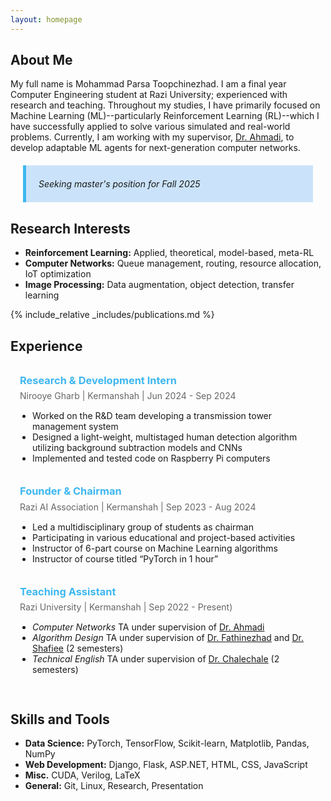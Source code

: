 ```yaml
---
layout: homepage
---
```


## About Me

My full name is Mohammad Parsa Toopchinezhad. I am a final year Computer Engineering student at Razi University; experienced with research and teaching. Throughout my studies, I have primarily focused on Machine Learning (ML)--particularly Reinforcement Learning (RL)--which I have successfully applied to solve various simulated and real-world problems. Currently, I am working with my supervisor, [Dr. Ahmadi](https://scholar.google.com/citations?user=nLI3EwoAAAAJ&hl=en), to develop adaptable ML agents for next-generation computer networks. 

<div style="background-color:rgba(1, 121, 236, 0.2); border-left:5px solid #3eb7f0; margin:20px; padding:7px 10px 7px 20px; font-style:italic;">

Seeking master's position for Fall 2025

</div>

## Research Interests

- **Reinforcement Learning:** Applied, theoretical, model-based, meta-RL
- **Computer Networks:** Queue management, routing, resource allocation, IoT optimization
- **Image Processing:** Data augmentation, object detection, transfer learning

{% include_relative _includes/publications.md %}

## Experience

<!-- Experience Item 1 -->
<div style="
    border-radius: 5px;
    padding: 15px;
    background-color:transparent;
">
    <h3 style="color: #3eb7f0; margin-top: 0;">
        Research & Development Intern
    </h3>
    <p style="color: #666; margin-bottom: 15px; margin-top: -10px">Nirooye Gharb | Kermanshah | Jun 2024 - Sep 2024</p>
    <ul style="list-style-type: disc; padding-left: 20px;">
        <li>Worked on the R&D team developing a transmission tower management system </li>
        <li>Designed a light-weight, multistaged human detection algorithm utilizing background subtraction models and CNNs</li>
        <li>Implemented and tested code on Raspberry Pi computers</li>
    </ul>
</div>

<!-- Experience Item 2 -->
<div style="
    border-radius: 5px;
    padding: 15px;
    background-color:transparent;
">
    <h3 style="color: #3eb7f0; margin-top: -10px;">
        Founder & Chairman
    </h3>
    <p style="color: #666; margin-bottom: 15px; margin-top: -10px">Razi AI Association | Kermanshah | Sep 2023 - Aug 2024</p>
    <ul style="list-style-type: disc; padding-left: 20px;">
        <li>Led a multidisciplinary group of students as chairman</li>
        <li>Participating in various educational and project-based activities</li>
        <li>Instructor of 6-part course on Machine Learning algorithms</li>
        <li>Instructor of course titled “PyTorch in 1 hour”</li>
    </ul>
</div>

<div style="
    border-radius: 5px;
    padding: 15px;
    background-color:transparent;
">
    <h3 style="color: #3eb7f0; margin-top: -10px;">
        Teaching Assistant
    </h3>
    <p style="color: #666; margin-bottom: 15px; margin-top: -10px">Razi University | Kermanshah | Sep 2022 - Present)</p>
    <ul style="list-style-type: disc; padding-left: 20px; ">
        <li><i>Computer Networks</i> TA under supervision of <a href="https://scholar.google.com/citations?user=nLI3EwoAAAAJ&hl=en">Dr. Ahmadi</a></li>
                <li><i>Algorithm Design</i> TA under supervision of <a href="https://scholar.google.com/citations?user=0-MY9rYAAAAJ&hl=en">Dr. Fathinezhad</a> and <a href="https://scholar.google.com/citations?hl=en&user=PPq5ipEAAAAJ&">Dr. Shafiee</a> (2 semesters)</li>
        <li><i>Technical English</i> TA under supervision of <a href="https://scholar.google.com/citations?hl=en&user=C1-FBkUAAAAJ&">Dr. Chalechale</a> (2 semesters)</li>        
    </ul>
</div>



## Skills and Tools

- **Data Science:** PyTorch, TensorFlow, Scikit-learn, Matplotlib, Pandas, NumPy
- **Web Development:** Django, Flask, ASP.NET, HTML, CSS, JavaScript
- **Misc.** CUDA, Verilog, LaTeX
- **General:** Git, Linux, Research, Presentation

